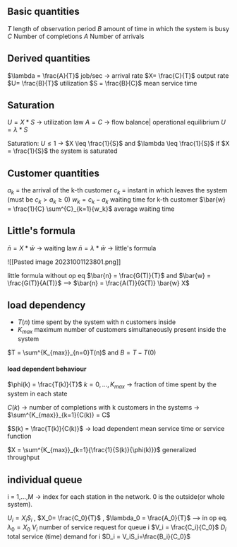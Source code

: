 
## Basic quantities
$T$ length of observation period
$B$ amount of time in which the system is busy
$C$ Number of completions
$A$ Number of arrivals

## Derived quantities
$\lambda = \frac{A}{T}$  job/sec -> arrival rate
$X= \frac{C}{T}$ output rate
$U= \frac{B}{T}$ utilization 
$S = \frac{B}{C}$ mean service time


## Saturation
$U = X*S$  -> utilization law
$A = C$  -> flow balance| operational equilibrium
$U= \lambda*S$ 

Saturation: $U \leq 1$ -> $X \leq  \frac{1}{S}$  and $\lambda \leq \frac{1}{S}$ 
if $X = \frac{1}{S}$  the system is saturated
## Customer quantities
$a_k$  = the arrival of the k-th customer
$c_k$ = instant in which leaves the system (must be $c_k \gt a_k \geq 0$)
$w_k = c_k - a_k$ waiting time for k-th customer
$\bar{w} = \frac{1}{C} \sum^{C}_{k=1}{w_k}$ average waiting time
## Little's formula

$\bar{n} = X*\bar{w}$ -> waiting law
$\bar{n} = \lambda*\bar{w}$ -> little's formula

![[Pasted image 20231001123801.png]]

 little formula without op eq
$\bar{n} = \frac{G(T)}{T}$  and $\bar{w} = \frac{G(T)}{A(T)}$  --> $\bar{n} = \frac{A(T)}{G(T)} \bar{w} X$ 


## load dependency
- $T(n)$ time spent by the system with n customers inside
- $K_{max}$  maximum number of customers  simultaneously present inside the system 

$T = \sum^{K_{max}}_{n=0}T(n)$  and $B=T-T(0)$  

#### load dependent behaviour

$\phi(k) = \frac{T(k)}{T}$    $k=0,...,K_{max}$  -> fraction of time spent by the system in each state

$C(k)$ -> number of completions with k customers in the systems  -> $\sum^{K_{max}}_{k=1}{C(k)} = C$ 

$S(k) = \frac{T(k)}{C(k)}$ -> load dependent mean service time or service function 

$X = \sum^{K_{max}}_{k=1}{\frac{1}{S(k)}{\phi(k)}}$  generalized throughput

## individual queue
i = 1,...,M -> index for each station in the network. 0 is the outside(or whole system).

$U_i= X_iS_i$ , $X_0= \frac{C_0}{T}$ , $\lambda_0 = \frac{A_0}{T}$  --> in op eq. $\lambda_0 = X_0$ 
$V_i$  number of service request for queue i $V_i = \frac{C_i}{C_0}$ 
$D_i$ total service (time) demand for i $D_i = V_iS_i=\frac{B_i}{C_0}$ 


